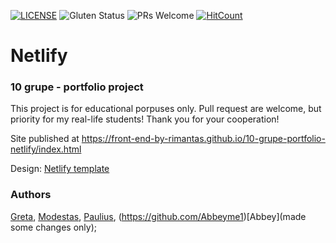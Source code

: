 [![LICENSE](https://img.shields.io/badge/license-MIT-blue.svg?style=flat-square)](https://github.com/front-end-by-rimantas/10-grupe-portfolio-netlify/blob/master/LICENSE.md)
![Gluten Status](https://img.shields.io/badge/Gluten-Free-green.svg)
![PRs Welcome](https://img.shields.io/badge/PRs-welcome-brightgreen.svg)
[![HitCount](http://hits.dwyl.com/front-end-by-rimantas/10-grupe-portfolio-netlify.svg)](http://hits.dwyl.com/front-end-by-rimantas/10-grupe-portfolio-netlify)

# Netlify
### 10 grupe - portfolio project

This project is for educational porpuses only. Pull request are welcome, but priority for my real-life students! Thank you for your cooperation!

Site published at https://front-end-by-rimantas.github.io/10-grupe-portfolio-netlify/index.html

Design: [Netlify template](https://new-per.netlify.com/demo-3.html)

### Authors
[Greta](https://github.com/Gretata), [Modestas](https://github.com/mode12345678), [Paulius](https://github.com/PauliusPo),
(https://github.com/Abbeyme1)[Abbey](made some changes only);
